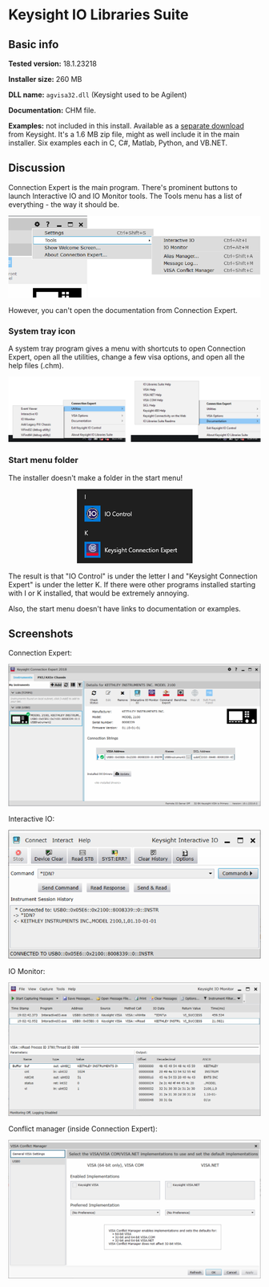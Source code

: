 # Keysight IO Libraries Suite

## Basic info

**Tested version:** 18.1.23218

**Installer size:** 260 MB

**DLL name:** `agvisa32.dll` (Keysight used to be Agilent)

**Documentation:** CHM file.

**Examples:** not included in this install. Available as a [separate download](https://www.keysight.com/main/editorial.jspx?cc=US&lc=eng&ckey=2798637&nid=-33002.977662&id=2798637) from Keysight. It's a 1.6 MB zip file, might as well include it in the main installer. Six examples each in C, C#, Matlab, Python, and VB.NET. 

## Discussion

Connection Expert is the main program. There's prominent buttons to launch Interactive IO and IO Monitor tools. The Tools menu has a list of everything - the way it should be.

<p align="center" style="text-align: center">
<img src="keysight-tools-menu.png?raw=true" alt="Keysight Connection Expert tools menu">
</p>

However, you can't open the documentation from Connection Expert.

### System tray icon

 A system tray program gives a menu with shortcuts to open Connection Expert, open all the utilities, change a few visa options, and open all the help files (.chm).

<p align="center" style="text-align: center">
<img src="keysight-tray-icon.png?raw=true" alt="Keysight system tray">
</p>

### Start menu folder

The installer doesn't make a folder in the start menu!

<p align="center" style="text-align: center">
<img src="keysight-start-menu.png?raw=true" alt="Start menu entries">
</p>

The result is that "IO Control" is under the letter I and "Keysight Connection Expert" is under the letter K. If there were other programs installed starting with I or K installed, that would be extremely annoying.

Also, the start menu doesn't have links to documentation or examples.

## Screenshots

Connection Expert:
<p align="center" style="text-align: center">
<img src="keysight-connection-expert.PNG?raw=true" alt="Keysight Connection Expert screenshot">
</p>

Interactive IO:
<p align="center" style="text-align: center">
<img src="keysight-interactive-IO.PNG?raw=true" alt="Keysight Interactive IO screenshot">
</p>

IO Monitor:
<p align="center" style="text-align: center">
<img src="keysight-IO-monitor.PNG?raw=true" alt="Keysight IO Monitor screenshot">
</p>

Conflict manager (inside Connection Expert):
<p align="center" style="text-align: center">
<img src="keysight-conflict-manager.PNG?raw=true" alt="Keysight Conflict Manager screenshot">
</p>